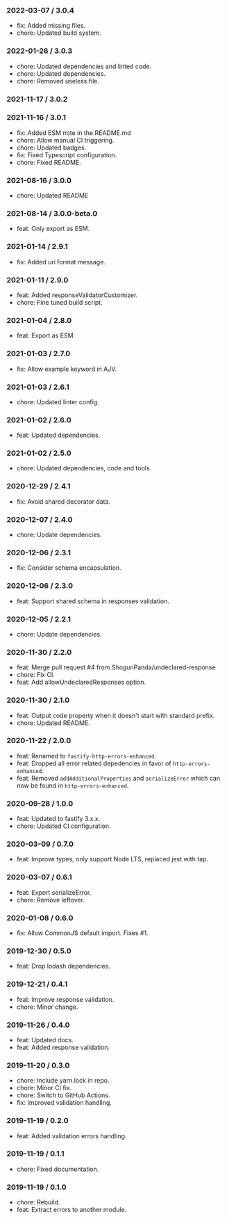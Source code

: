 ### 2022-03-07 / 3.0.4

- fix: Added missing files.
- chore: Updated build system.

### 2022-01-26 / 3.0.3

- chore: Updated dependencies and linted code.
- chore: Updated dependencies.
- chore: Removed useless file.

### 2021-11-17 / 3.0.2


### 2021-11-16 / 3.0.1

- fix: Added ESM note in the README.md
- chore: Allow manual CI triggering.
- chore: Updated badges.
- fix: Fixed Typescript configuration.
- chore: Fixed README.

### 2021-08-16 / 3.0.0

- chore: Updated README

### 2021-08-14 / 3.0.0-beta.0

- feat: Only export as ESM.

### 2021-01-14 / 2.9.1

- fix: Added uri format message.

### 2021-01-11 / 2.9.0

- feat: Added responseValidatorCustomizer.
- chore: Fine tuned build script.

### 2021-01-04 / 2.8.0

- feat: Export as ESM.

### 2021-01-03 / 2.7.0

- fix: Allow example keyword in AJV.

### 2021-01-03 / 2.6.1

- chore: Updated linter config.

### 2021-01-02 / 2.6.0

- feat: Updated dependencies.

### 2021-01-02 / 2.5.0

- chore: Updated dependencies, code and tools.

### 2020-12-29 / 2.4.1

- fix: Avoid shared decorator data.

### 2020-12-07 / 2.4.0

- chore: Update dependencies.

### 2020-12-06 / 2.3.1

- fix: Consider schema encapsulation.

### 2020-12-06 / 2.3.0

- feat: Support shared schema in responses validation.

### 2020-12-05 / 2.2.1

- chore: Update dependencies.

### 2020-11-30 / 2.2.0

- feat: Merge pull request #4 from ShogunPanda/undeclared-response
- chore: Fix CI.
- feat: Add allowUndeclaredResponses option.

### 2020-11-30 / 2.1.0

- feat: Output code property when it doesn't start with standard prefix.
- chore: Updated README.

### 2020-11-22 / 2.0.0

- feat: Renamed to `fastify-http-errors-enhanced`.
- feat: Dropped all error related depedencies in favor of `http-errors-enhanced`.
- feat: Removed `addAdditionalProperties` and `serializeError` which can now be found in `http-errors-enhanced`.

### 2020-09-28 / 1.0.0

- feat: Updated to fastify 3.x.x.
- chore: Updated CI configuration.

### 2020-03-09 / 0.7.0

- feat: Improve types, only support Node LTS, replaced jest with tap.

### 2020-03-07 / 0.6.1

- feat: Export serializeError.
- chore: Remove leftover.

### 2020-01-08 / 0.6.0

- fix: Allow CommonJS default import. Fixes #1.

### 2019-12-30 / 0.5.0

- feat: Drop lodash dependencies.

### 2019-12-21 / 0.4.1

- feat: Improve response validation.
- chore: Minor change.

### 2019-11-26 / 0.4.0

- feat: Updated docs.
- feat: Added response validation.

### 2019-11-20 / 0.3.0

- chore: Include yarn.lock in repo.
- chore: Minor CI fix.
- chore: Switch to GitHub Actions.
- fix: Improved validation handling.

### 2019-11-19 / 0.2.0

- feat: Added validation errors handling.

### 2019-11-19 / 0.1.1

- chore: Fixed documentation.

### 2019-11-19 / 0.1.0

- chore: Rebuild.
- feat: Extract errors to another module.
